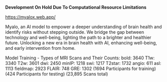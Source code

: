 **Development On Hold Due To Computational Resource Limitations**

https://myalox.web.app/

Myalo, an AI model to empower a deeper understanding of brain health and identify risks without stepping outside. 
We bridge the gap between technology and well-being, lighting the path to a brighter and healthier future. Unlocking a new era in brain health with AI, enhancing well-being, and early intervention from home.

Model Training - Types of MRI Scans and Their Counts:
bold: 3640
T1w: 3340
T2w: 3601
dwi: 2450
minIP: 1218
swi: 1217
T2star: 1732
angio: 611
asl: 1113
fieldmap: 2923
FLAIR: 748
GRE: 1302
(1694 Participants for training) 
(424 Participants for testing) 
(23,895 Scans total)
